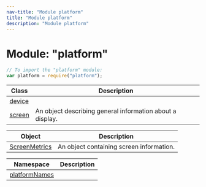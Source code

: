 ```yaml
---
nav-title: "Module platform"
title: "Module platform"
description: "Module platform"
---
```

# Module: "platform"

``` JavaScript
// To import the "platform" module:
var platform = require("platform");
```

Class | Description
------|------------
[device](../platform/device.md) | 
[screen](../platform/screen.md) | An object describing general information about a display.

Object | Description
------|------------
[ScreenMetrics](../platform/ScreenMetrics.md) | An object containing screen information.

Namespace | Description
------|------------
[platformNames](../platform/platformNames/) | 
